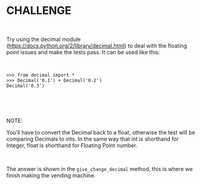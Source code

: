 CHALLENGE
=========

 

Try using the decimal module (<https://docs.python.org/2/library/decimal.html>)
to deal with the floating point issues and make the tests pass. It can be used
like this:

 

~~~~~~~~~~~~~~~~~~~~~~~~~~~~~~~~~~~~~~~~~~~~~~~~~~~~~~~~~~~~~~~~~~~~~~~~~~~~~~~~
>>> from decimal import *
>>> Decimal('0.1') + Decimal('0.2')
Decimal('0.3')
~~~~~~~~~~~~~~~~~~~~~~~~~~~~~~~~~~~~~~~~~~~~~~~~~~~~~~~~~~~~~~~~~~~~~~~~~~~~~~~~

 

 

NOTE:

You’ll have to convert the Decimal back to a float, otherwise the test will be
comparing Decimals to ints. In the same way that int is shorthand for Integer,
float is shorthand for Floating Point number.

 

The answer is shown in the `give_change_decimal` method, this is where we finish
making the vending machine.
